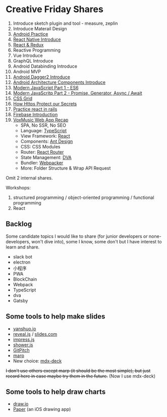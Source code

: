 # Creative Friday Shares

1. Introduce sketch plugin and tool - measure, zeplin
1. Introduce Materail Design
1. [Android Practice](./cf-android-practice)
1. [React Native Introduce](./cf-react-native-intro)
1. [React & Redux](./cf-react-redux)
1. Reactive Programming
1. Vue Introduce
1. GraphQL Introduce
1. Android Databinding Introduce
1. Android MVP
1. [Android Dagger2 Introduce](./cf-dagger2/cf-dagger2.md)
1. [Android Architecture Components Introduce](./cf-android-arch/keynote.md)
1. [Modern JavaScript Part 1 - ES6](./cf-modern-js/cf-modern-js-1.md)
1. [Modern JavaScritp Part 2 - Promise, Generator, Async / Await](./cf-modern-js/cf-modern-js-2.md)
1. [CSS Grid](./cf-css-grid/cf-css-grid.md)
1. [How Https Protect our Secrets](./cf-https/keynote.md)
1. [Practice react in rails](./cf-react-in-rails/keynote.md)
1. [Firebase Introduction](./cf-firebase/cf-firebase.md)
1. [VoxMusic Web App Recap](./cf-vox-recap/README.md)
   - SPA, No SSR, No SEO
   - Language: [TypeScript](https://www.typescriptlang.org/)
   - View Framework: [React](https://reactjs.org/)
   - Components: [Ant Design](https://ant.design/index-cn)
   - CSS: CSS Modules
   - Router: [React Router](https://reacttraining.com/react-router/)
   - State Management: [DVA](https://dvajs.com/)
   - Bundler: [Webpacker](https://github.com/rails/webpacker)
   - More: Folder Structure & Wrap API Request

Omit 2 internal shares.

Workshops:

1. structured programming / object-oriented programming / functional programming
1. React

## Backlog

Some candidate topics I would like to share (for junior developers or none-developers, won't dive into), some I know, some don't but I have interest to learn and share.

- slack bot
- electron
- 小程序
- PWA
- BlockChain
- Webpack
- TypeScript
- dva
- Gatsby

## Some tools to help make slides

- [yanshuo.io](http://yanshuo.io/)
- [reveal.js](https://github.com/hakimel/reveal.js/) / [slides.com](https://slides.com/)
- [impress.js](https://github.com/impress/impress.js/)
- [shower.js](https://github.com/shower/shower)
- [GitPitch](https://github.com/gitpitch/gitpitch)
- [marp](https://github.com/yhatt/marp)
- New choice: [mdx-deck](https://github.com/jxnblk/mdx-deck)

~~I don't use others except marp (it should be the most simple), but just record here in case maybe try them in the future.~~ (Now I use mdx-deck)

## Some tools to help draw charts

- [draw.io](https://www.draw.io/)
- [Paper](https://itunes.apple.com/us/app/paper-by-fiftythree/id506003812?mt=8) (an iOS drawing app)
